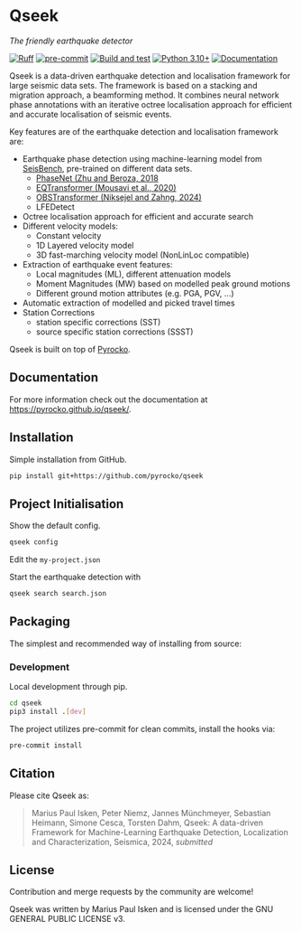 # Qseek

*The friendly earthquake detector*

[![Ruff](https://img.shields.io/endpoint?url=https://raw.githubusercontent.com/astral-sh/ruff/main/assets/badge/v2.json)](https://github.com/astral-sh/ruff)
[![pre-commit](https://img.shields.io/badge/pre--commit-enabled-brightgreen?logo=pre-commit&logoColor=white)](https://pre-commit.com/)
[![Build and test](https://github.com/pyrocko/qseek/actions/workflows/build.yaml/badge.svg)](https://github.com/pyrocko/qseek/actions/workflows/build.yaml)
[![Python 3.10+](https://img.shields.io/badge/Python-3.10+-blue.svg)](https://python.org/)
[![Documentation](https://img.shields.io/badge/read-documentation-blue)](https://pyrocko.github.io/qseek/)
<!-- [![PyPI](https://img.shields.io/pypi/v/lassie)](https://pypi.org/project/lassie/) -->

Qseek is a data-driven earthquake detection and localisation framework for large seismic data sets. The framework is based on a stacking and migration approach, a beamforming method. It combines neural network phase annotations with an iterative octree localisation approach for efficient and accurate localisation of seismic events.

Key features are of the earthquake detection and localisation framework are:

* Earthquake phase detection using machine-learning model from [SeisBench](https://github.com/seisbench/seisbench), pre-trained on different data sets.
  * [PhaseNet (Zhu and Beroza, 2018](https://doi.org/10.1093/gji/ggy423)
  * [EQTransformer (Mousavi et al., 2020)](https://doi.org/10.1038/s41467-020-17591-w)
  * [OBSTransformer (Niksejel and Zahng, 2024)](https://doi.org/10.1093/gji/ggae049)
  * LFEDetect
* Octree localisation approach for efficient and accurate search
* Different velocity models:
  * Constant velocity
  * 1D Layered velocity model
  * 3D fast-marching velocity model (NonLinLoc compatible)
* Extraction of earthquake event features:
  * Local magnitudes (ML), different attenuation models
  * Moment Magnitudes (MW) based on modelled peak ground motions
  * Different ground motion attributes (e.g. PGA, PGV, ...)
* Automatic extraction of modelled and picked travel times
* Station Corrections
  * station specific corrections (SST)
  * source specific station corrections (SSST)

Qseek is built on top of [Pyrocko](https://pyrocko.org).

## Documentation

For more information check out the documentation at <https://pyrocko.github.io/qseek/>.

## Installation

Simple installation from GitHub.

```sh
pip install git+https://github.com/pyrocko/qseek
```

## Project Initialisation

Show the default config.

```sh
qseek config
```

Edit the `my-project.json`

Start the earthquake detection with

```sh
qseek search search.json
```

## Packaging

The simplest and recommended way of installing from source:

### Development

Local development through pip.

```sh
cd qseek
pip3 install .[dev]
```

The project utilizes pre-commit for clean commits, install the hooks via:

```sh
pre-commit install
```

## Citation

Please cite Qseek as:

> Marius Paul Isken, Peter Niemz, Jannes Münchmeyer, Sebastian Heimann, Simone Cesca, Torsten Dahm, Qseek: A data-driven Framework for Machine-Learning Earthquake Detection, Localization and Characterization, Seismica, 2024, *submitted*

## License

Contribution and merge requests by the community are welcome!

Qseek was written by Marius Paul Isken and is licensed under the GNU GENERAL PUBLIC LICENSE v3.
